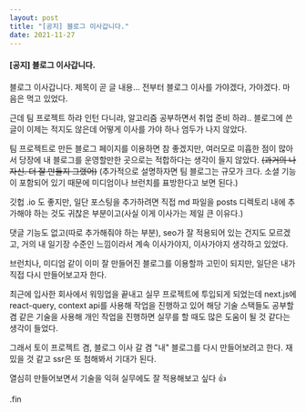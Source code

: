 ```yaml
---
layout: post
title: "[공지] 블로그 이사갑니다." 
date: 2021-11-27
---
```




#### [공지] 블로그 이사갑니다.


블로그 이사갑니다. 제목이 곧 글 내용... 전부터 블로그 이사를 가야겠다, 가야겠다. 마음은 먹고 있었다.

근데 팀 프로젝트 하랴 인턴 다니랴, 알고리즘 공부하면서 취업 준비 하랴.. 블로그에 쓴 글이 이제는 적지도 않은데 어떻게 이사를 가야 하나 엄두가 나지 않았다.

팀 프로젝트로 만든 블로그 페이지를 이용하면 참 좋겠지만, 여러모로 미흡한 점이 많아서 당장에 내 블로그를 운영할만한 곳으로는 적합하다는 생각이 들지 않았다. 
<s>(과거의 나 자신. 더 잘 만들지 그랬어)</s>
(추가적으로 설명하자면 팀 블로그는 규모가 크다. 소셜 기능이 포함되어 있기 때문에 미디엄이나 브런치를 표방한다고 보면 된다.)



깃헙 .io 도 좋지만, 일단 포스팅을 추가하려면 직접 md 파일을 posts 디렉토리 내에 추가해야 하는 것도 귀찮은 부분이고(사실 이게 이사가는 제일 큰 이유다.)

댓글 기능도 없고(따로 추가해줘야 하는 부분), seo가 잘 적용되어 있는 건지도 모르겠고, 거의 내 일기장 수준인 느낌이라서 계속 이사가야지, 이사가야지 생각하고 있었다.

브런치나, 미디엄 같이 이미 잘 만들어진 블로그를 이용할까 고민이 되지만, 일단은 내가 직접 다시 만들어보고자 한다.


최근에 입사한 회사에서 워밍업을 끝내고 실무 프로젝트에 투입되게 되었는데 next.js에 react-query, context api를 사용해 작업을 진행하고 있어
해당 기술 스택들도 공부할 겸 같은 기술을 사용해 개인 작업을 진행하면 실무를 할 때도 많은 도움이 될 것 같다는 생각이 들었다.


그래서 토이 프로젝트 겸, 블로그 이사 갈 겸 "내" 블로그를 다시 만들어보려고 한다. 
재밌을 것 같고 ssr은 또 첨해봐서 기대가 된다. 

열심히 만들어보면서 기술을 익혀 실무에도 잘 적용해보고 싶다 👍


.fin
